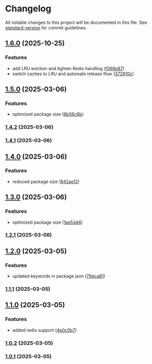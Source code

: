 # Changelog

All notable changes to this project will be documented in this file. See [standard-version](https://github.com/conventional-changelog/standard-version) for commit guidelines.

## [1.6.0](https://github.com/okarachidera/ZapCache/compare/v1.5.0...v1.6.0) (2025-10-25)


### Features

* add LRU eviction and tighten Redis handling ([f066e87](https://github.com/okarachidera/ZapCache/commit/f066e8745467e991604c668eb5884a869c539ae4))
* switch caches to LRU and automate release flow ([372810c](https://github.com/okarachidera/ZapCache/commit/372810c15c9882b12ea6d2412b9d9218be598771))

## [1.5.0](https://github.com/okarachidera/ZapCache/compare/v1.4.2...v1.5.0) (2025-03-06)


### Features

* optimized package size ([6b56c6b](https://github.com/okarachidera/ZapCache/commit/6b56c6b0fd2bffc7cb6bbf23c6fa376dd8612393))

### [1.4.2](https://github.com/okarachidera/ZapCache/compare/v1.4.1...v1.4.2) (2025-03-06)

### [1.4.1](https://github.com/okarachidera/ZapCache/compare/v1.4.0...v1.4.1) (2025-03-06)

## [1.4.0](https://github.com/okarachidera/ZapCache/compare/v1.3.0...v1.4.0) (2025-03-06)


### Features

* reduced package size ([842ae12](https://github.com/okarachidera/ZapCache/commit/842ae12cc33d3a9a2afb83d6566497c818900787))

## [1.3.0](https://github.com/okarachidera/ZapCache/compare/v1.2.1...v1.3.0) (2025-03-06)


### Features

* optimized package size ([1ae5dd4](https://github.com/okarachidera/ZapCache/commit/1ae5dd4b0908e31ac2d6b8630025552eab5d6adf))

### [1.2.1](https://github.com/okarachidera/ZapCache/compare/v1.2.0...v1.2.1) (2025-03-06)

## [1.2.0](https://github.com/okarachidera/ZapCache/compare/v1.1.1...v1.2.0) (2025-03-05)


### Features

* updated keywords in package json ([79eca81](https://github.com/okarachidera/ZapCache/commit/79eca8179dfbf3a6d902ccab721a1b399740fc4f))

### [1.1.1](https://github.com/okarachidera/ZapCache/compare/v1.1.0...v1.1.1) (2025-03-05)

## [1.1.0](https://github.com/okarachidera/ZapCache/compare/v1.0.2...v1.1.0) (2025-03-05)


### Features

* added redis support ([4e0c0b7](https://github.com/okarachidera/ZapCache/commit/4e0c0b7458ac82b18e3a67852d506258270b838c))

### [1.0.2](https://github.com/okarachidera/ZapCache/compare/v1.0.1...v1.0.2) (2025-03-05)

### [1.0.1](https://github.com/okarachidera/ZapCache/compare/v1.0.0...v1.0.1) (2025-03-05)
